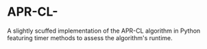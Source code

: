 # APR-CL-
A slightly scuffed implementation of the APR-CL algorithm in Python featuring timer methods to assess the algorithm's runtime. 
